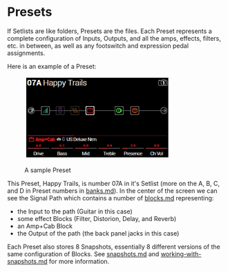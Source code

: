 # Presets

If Setlists are like folders, Presets are the files. Each Preset represents a complete configuration of Inputs, Outputs, and all the amps, effects, filters, etc. in between, as well as any footswitch and expression pedal assignments.

Here is an example of a Preset:

<figure><img src="../.gitbook/assets/image (9).png" alt=""><figcaption><p>A sample Preset</p></figcaption></figure>

This Preset, Happy Trails, is number 07A in it's Setlist (more on the A, B, C, and D in Preset numbers in [banks.md](banks.md "mention")). In the center of the screen we can see the Signal Path which contains a number of [blocks.md](blocks.md "mention") representing:

* the Input to the path (Guitar in this case)
* some effect Blocks (Filter, Distorion, Delay, and Reverb)
* an Amp+Cab Block
* the Output of the path (the back panel jacks in this case)

Each Preset also stores 8 Snapshots, essentially 8 different versions of the same configuration of Blocks. See [snapshots.md](snapshots.md "mention") and [working-with-snapshots.md](../working-with-presets/working-with-snapshots.md "mention") for more information.
